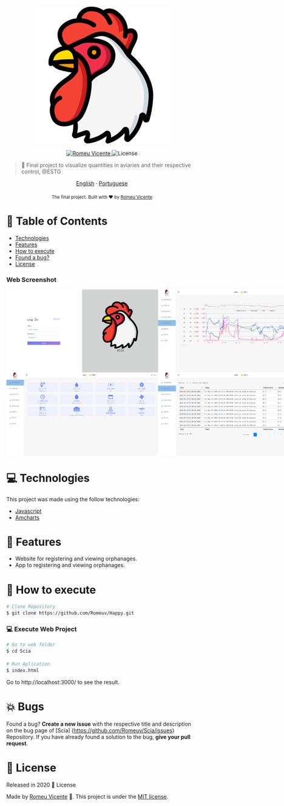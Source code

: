<p align="center">
   <img src="./.github/logo.png" alt="SCIA" width="360"/>
</p>
<p align="center">	
   <a href="https://www.linkedin.com/in/romeuvicente/">
      <img alt="Romeu Vicente" src="https://img.shields.io/badge/-RomeuVicente-8257E5?style=flat&logo=Linkedin&logoColor=white" />
   </a>
  <img alt="License" src="https://img.shields.io/badge/license-MIT-8257E5">
</p>

> :rocket: Final project to visualize quantities in aviaries and their respective control, @ESTG

<p align="center">
    <a href="README.md">English</a>
    ·
    <a href="README-pt.md">Portuguese</a>
 </p>

<div align="center">
  <sub>The final project. Built with ❤︎ by
    <a href="https://github.com/Romeuv">Romeu Vicente</a>
  </sub>
</div>

# :pushpin: Table of Contents
* [Technologies](#computer-technologies)
* [Features](#rocket-features)
* [How to execute](#construction_worker-how-to-execute)
* [Found a bug?](#boom-Bugs)
* [License](#closed_book-license)

### Web Screenshot
<div style="display: flex; flex-direction: 'row'; align-items: 'center';">
   <img src="./.github/Home.PNG" width="400px">
   <img src="./.github/Graficos.PNG" width="400px">
</div>

<div style="display: flex; flex-direction: 'row';">
   <img src="./.github/Dashboard.PNG" width="400px">
   <img src="./.github/tabela.PNG" width="400px">
</div>

# :computer: Technologies
This project was made using the follow technologies:

* [Javascript](https://www.javascript.com/)      
* [Amcharts](https://www.amcharts.com/)      

# :rocket: Features

* Website for registering and viewing orphanages.
* App to registering and viewing orphanages.

# :construction_worker: How to execute
```bash
# Clone Repository
$ git clone https://github.com/Romeuv/Happy.git
```

### 💻 Execute Web Project

```bash
# Go to web folder
$ cd Scia

# Run Aplication
$ index.html
```
Go to http://localhost:3000/ to see the result.

# :boom: Bugs

Found a bug? **Create a new issue** with the respective title and description on the bug page of [Scia] (https://github.com/Romeuv/Scia/issues) Repository. If you have already found a solution to the bug, **give your pull request**.

# :closed_book: License

Released in 2020 :closed_book: License

Made by [Romeu Vicente](https://github.com/Romeuv) 🚀.
This project is under the [MIT license](./LICENSE).
